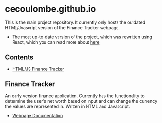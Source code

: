 # cecoulombe.github.io

This is the main project repository. It currently only hosts the outdated HTML/Jvascript version of the Finance Tracker webpage. 
- The most up-to-date version of the project, which was rewritten using React, which you can read more about [here](https://github.com/cecoulombe/FinanceTracker)

## Contents
- [HTML/JS Finance Tracker](#FinanceTracker)

## Finance Tracker
An early version finance application. Currently has the functionality to determine the user's net worth based on input and can change the currency the values are represented in. Written in HTML and Javascript.
-  [Webpage Documentation](./FinanceTracker/README-site.md)
